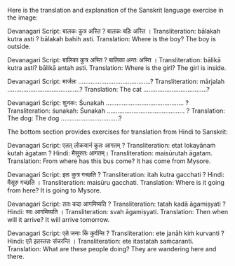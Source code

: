 Here is the translation and explanation of the Sanskrit language exercise in the image:

Devanagari Script: बालकः कुत्र अस्ति ? बालकः बहिः अस्ति ।
Transliteration: bālakah kutra asti ? bālakah bahih asti.
Translation: Where is the boy? The boy is outside.

Devanagari Script: बालिका कुत्र अस्ति ? बालिका अन्तः अस्ति ।
Transliteration: bālikā kutra asti? bālikā antah asti.
Translation: Where is the girl? The girl is inside.

Devanagari Script: मार्जलः .........................................?
Transliteration: mārjalah .........................................?
Translation: The cat ....................................?

Devanagari Script: शुनकः: Śunakah ............................................ ?
Transliteration: śunakah: Śunakah ............................................ ?
Translation: The dog: The dog .................................?

The bottom section provides exercises for translation from Hindi to Sanskrit:

Devanagari Script: एतत् लोकयानं कुतः आगतम् ?
Transliteration: etat lokayānaṁ kutah āgatam ?
Hindi: मैसूरुतः आगतम्।
Transliteration: maisūrutah āgatam.
Translation: From where has this bus come? It has come from Mysore.

Devanagari Script: इतः कुत्र गच्छति ?
Transliteration: itah kutra gacchati ?
Hindi: मैसूरु गच्छति ।
Transliteration: maisūru gacchati.
Translation: Where is it going from here? It is going to Mysore.

Devanagari Script: ततः कदा आगमिष्यति ?
Transliteration: tatah kadā āgamiṣyati ?
Hindi: स्वः आगमिष्यति ।
Transliteration: svah āgamiṣyati.
Translation: Then when will it arrive? It will arrive tomorrow.

Devanagari Script: एते जनाः किं कुर्वन्ति ?
Transliteration: ete janāh kiṁ kurvanti ?
Hindi: एते इतस्ततः संचरन्ति ।
Transliteration: ete itastatah saṁcaranti.
Translation: What are these people doing? They are wandering here and there.